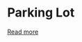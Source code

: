 # Parking Lot

[Read more](https://observant-launch-de1.notion.site/Parking-Lot-System-Design-12100cb05536477dba3acf62a940ff2a)